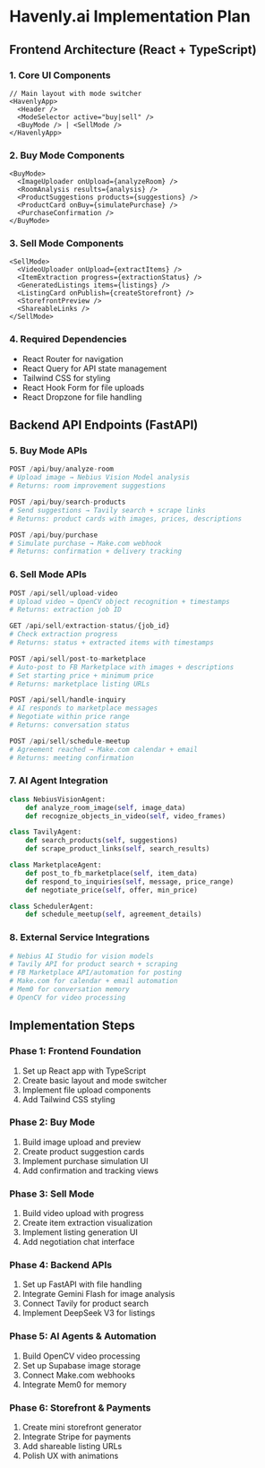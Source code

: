 # Havenly.ai Implementation Plan

## Frontend Architecture (React + TypeScript)

### 1. Core UI Components
```tsx
// Main layout with mode switcher
<HavenlyApp>
  <Header />
  <ModeSelector active="buy|sell" />
  <BuyMode /> | <SellMode />
</HavenlyApp>
```

### 2. Buy Mode Components
```tsx
<BuyMode>
  <ImageUploader onUpload={analyzeRoom} />
  <RoomAnalysis results={analysis} />
  <ProductSuggestions products={suggestions} />
  <ProductCard onBuy={simulatePurchase} />
  <PurchaseConfirmation />
</BuyMode>
```

### 3. Sell Mode Components  
```tsx
<SellMode>
  <VideoUploader onUpload={extractItems} />
  <ItemExtraction progress={extractionStatus} />
  <GeneratedListings items={listings} />
  <ListingCard onPublish={createStorefront} />
  <StorefrontPreview />
  <ShareableLinks />
</SellMode>
```

### 4. Required Dependencies
- React Router for navigation
- React Query for API state management
- Tailwind CSS for styling
- React Hook Form for file uploads
- React Dropzone for file handling

## Backend API Endpoints (FastAPI)

### 5. Buy Mode APIs
```python
POST /api/buy/analyze-room
# Upload image → Nebius Vision Model analysis
# Returns: room improvement suggestions

POST /api/buy/search-products  
# Send suggestions → Tavily search + scrape links
# Returns: product cards with images, prices, descriptions

POST /api/buy/purchase
# Simulate purchase → Make.com webhook
# Returns: confirmation + delivery tracking
```

### 6. Sell Mode APIs
```python
POST /api/sell/upload-video
# Upload video → OpenCV object recognition + timestamps
# Returns: extraction job ID

GET /api/sell/extraction-status/{job_id}
# Check extraction progress
# Returns: status + extracted items with timestamps

POST /api/sell/post-to-marketplace
# Auto-post to FB Marketplace with images + descriptions
# Set starting price + minimum price
# Returns: marketplace listing URLs

POST /api/sell/handle-inquiry
# AI responds to marketplace messages
# Negotiate within price range
# Returns: conversation status

POST /api/sell/schedule-meetup
# Agreement reached → Make.com calendar + email
# Returns: meeting confirmation
```

### 7. AI Agent Integration
```python
class NebiusVisionAgent:
    def analyze_room_image(self, image_data)
    def recognize_objects_in_video(self, video_frames)

class TavilyAgent:
    def search_products(self, suggestions)
    def scrape_product_links(self, search_results)

class MarketplaceAgent:
    def post_to_fb_marketplace(self, item_data)
    def respond_to_inquiries(self, message, price_range)
    def negotiate_price(self, offer, min_price)

class SchedulerAgent:
    def schedule_meetup(self, agreement_details)
```

### 8. External Service Integrations
```python
# Nebius AI Studio for vision models
# Tavily API for product search + scraping
# FB Marketplace API/automation for posting
# Make.com for calendar + email automation
# Mem0 for conversation memory
# OpenCV for video processing
```

## Implementation Steps

### Phase 1: Frontend Foundation
1. Set up React app with TypeScript
2. Create basic layout and mode switcher
3. Implement file upload components
4. Add Tailwind CSS styling

### Phase 2: Buy Mode
1. Build image upload and preview
2. Create product suggestion cards
3. Implement purchase simulation UI
4. Add confirmation and tracking views

### Phase 3: Sell Mode  
1. Build video upload with progress
2. Create item extraction visualization
3. Implement listing generation UI
4. Add negotiation chat interface

### Phase 4: Backend APIs
1. Set up FastAPI with file handling
2. Integrate Gemini Flash for image analysis
3. Connect Tavily for product search
4. Implement DeepSeek V3 for listings

### Phase 5: AI Agents & Automation
1. Build OpenCV video processing
2. Set up Supabase image storage
3. Connect Make.com webhooks
4. Integrate Mem0 for memory

### Phase 6: Storefront & Payments
1. Create mini storefront generator
2. Integrate Stripe for payments
3. Add shareable listing URLs
4. Polish UX with animations